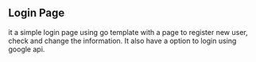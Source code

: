 <h2>Login Page</h2>

it a simple login page using go template with a page to register new user, check and change the information. It also have a option to login using google api.
